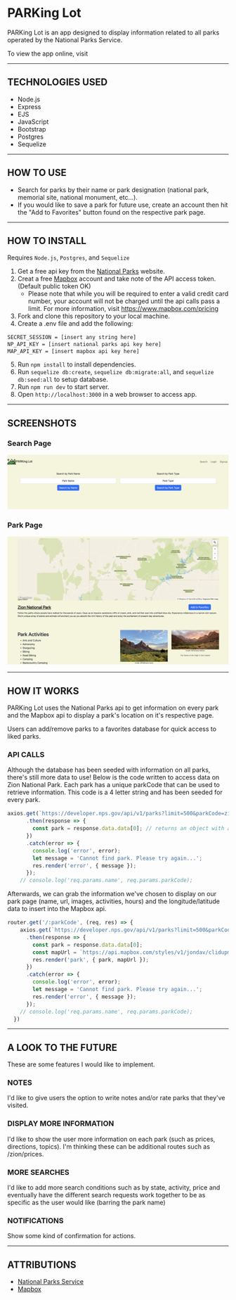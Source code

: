 # PARKing Lot

PARKing Lot is an app designed to display information related to all parks operated by the National Parks Service.

To view the app online, visit 

---

## TECHNOLOGIES USED

* Node.js
* Express
* EJS
* JavaScript
* Bootstrap
* Postgres
* Sequelize

---

## HOW TO USE

* Search for parks by their name or park designation (national park, memorial site, national monument, etc...).
* If you would like to save a park for future use, create an account then hit the "Add to Favorites" button found on the respective park page.

---
## HOW TO INSTALL

Requires `Node.js`, `Postgres`, and `Sequelize`

1. Get a free api key from the [National Parks](https://www.nps.gov/subjects/developer/get-started.htm) website.
2. Creat a free [Mapbox](https://account.mapbox.com/auth/signup/) account and take note of the API access token. (Default public token OK)
    * Please note that while you will be required to enter a valid credit card number, your account will not be charged until the api calls pass a limit. For more information, visit https://www.mapbox.com/pricing
3. Fork and clone this repository to your local machine.
4. Create a .env file and add the following:
```env
SECRET_SESSION = [insert any string here]
NP_API_KEY = [insert national parks api key here]
MAP_API_KEY = [insert mapbox api key here]
```
5. Run `npm install` to install dependencies.
5. Run `sequelize db:create`, `sequelize db:migrate:all`, and `sequelize db:seed:all` to setup database.
6. Run `npm run dev` to start server.
7. Open `http://localhost:3000` in a web browser to access app.

---

## SCREENSHOTS

### Search Page
![search page](./public/images/search.png)

### Park Page
![park page](/public/images/park.png)

---

## HOW IT WORKS
PARKing Lot uses the National Parks api to get information on every park and the Mapbox api to display a park's location on it's respective page.

Users can add/remove parks to a favorites database for quick access to liked parks.

### API CALLS
Although the database has been seeded with information on all parks, there's still more data to use! Below is the code written to access data on Zion National Park. Each park has a unique parkCode that can be used to retrieve information. This code is a 4 letter string and has been seeded for every park. 

```javascript
axios.get(`https://developer.nps.gov/api/v1/parks?limit=500&parkCode=zion&api_key=${apiKey}`)
      .then(response => {
        const park = response.data.data[0]; // returns an object with all information related to Zion National Park
      })
      .catch(error => {
        console.log('error', error);
        let message = 'Cannot find park. Please try again...';
        res.render('error', { message });
      });
    // console.log('req.params.name', req.params.parkCode);
```
Afterwards, we can grab the information we've chosen to display on our park page (name, url, images, activities, hours) and the longitude/latitude data to insert into the Mapbox api.

```javascript
router.get('/:parkCode', (req, res) => {
    axios.get(`https://developer.nps.gov/api/v1/parks?limit=500&parkCode=${req.params.parkCode}&api_key=${apiKey}`)
      .then(response => {
        const park = response.data.data[0];
        const mapUrl = `https://api.mapbox.com/styles/v1/jondav/clidupmg9001q01r74k0r36np.html?title=false&access_token=${mapApiKey}&zoomwheel=false#7/${park.latitude}/${park.longitude}`
        res.render('park', { park, mapUrl });
      })
      .catch(error => {
        console.log('error', error);
        let message = 'Cannot find park. Please try again...';
        res.render('error', { message });
      });
    // console.log('req.params.name', req.params.parkCode);
  })
```
---

## A LOOK TO THE FUTURE
These are some features I would like to implement.

### NOTES
I'd like to give users the option to write notes and/or rate parks that they've visited.

### DISPLAY MORE INFORMATION
I'd like to show the user more information on each park (such as prices, directions, topics). I'm thinking these can be additional routes such as /zion/prices.

### MORE SEARCHES
I'd like to add more search conditions such as by state, activity, price and eventually have the different search requests work together to be as specific as the user would like (barring the park name)

### NOTIFICATIONS
Show some kind of confirmation for actions.

---

## ATTRIBUTIONS
* [National Parks Service](https://www.nps.gov/subjects/developer/index.htm)
* [Mapbox](https://www.mapbox.com/)